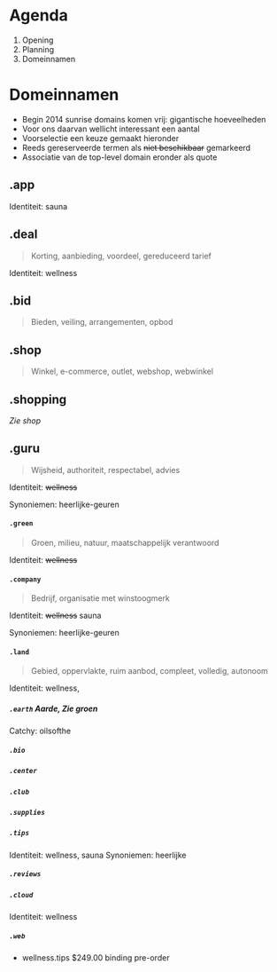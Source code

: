 # Agenda

1. Opening
1. Planning
1. Domeinnamen


# Domeinnamen

* Begin 2014 sunrise domains komen vrij: gigantische hoeveelheden
* Voor ons daarvan wellicht interessant een aantal
* Voorselectie een keuze gemaakt hieronder
* Reeds gereserveerde termen als ~~niet beschikbaar~~ gemarkeerd
* Associatie van de top-level domain eronder als quote


## .app

Identiteit: sauna

## .deal
> Korting, aanbieding, voordeel, gereduceerd tarief

Identiteit: wellness

## .bid
> Bieden, veiling, arrangementen, opbod

## .shop
> Winkel, e-commerce, outlet, webshop, webwinkel

## .shopping
_Zie shop_

## .guru
> Wijsheid, authoriteit, respectabel, advies

Identiteit: ~~wellness~~

Synoniemen: heerlijke-geuren

#### `.green`
> Groen, milieu, natuur, maatschappelijk verantwoord

Identiteit: ~~wellness~~

#### `.company`
> Bedrijf, organisatie met winstoogmerk

Identiteit: ~~wellness~~ sauna

Synoniemen: heerlijke-geuren

#### `.land`
> Gebied, oppervlakte, ruim aanbod, compleet, volledig, autonoom

Identiteit: wellness, 


##### `.earth` Aarde, _Zie groen_

Catchy: oilsofthe

##### `.bio`

##### `.center`

##### `.club`

##### `.supplies`

##### `.tips`

Identiteit: wellness, sauna
Synoniemen: heerlijke

##### `.reviews`

##### `.cloud`

Identiteit: wellness

##### `.web`

* wellness.tips $249.00 binding pre-order
